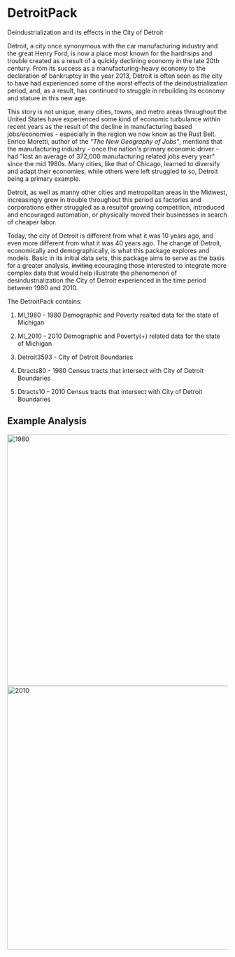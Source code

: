 # DetroitPack
Deindustrialization and its effects in the City of Detroit

Detroit, a city once synonymous with the car manufacturing industry and the great Henry Ford, is now a place most 
known for the hardhsips and trouble created as a result of a quickly declining economy in the late 20th century. 
From its success as a manufacturing-heavy economy to the declaration of bankruptcy in the year 2013, Detroit is often
seen as *the* city to have had experienced some of the worst effects of the deindustrialization period, and, as a result,
has continued to struggle in rebuilding its economy and stature in this new age.

This story is not unique, many cities, towns, and metro areas throughout the United States have experienced some 
kind of economic turbulance within recent years as the result of the decline in manufacturing based jobs/economies - 
especially in the region we now know as the Rust Belt. Enrico Moretti, author of the *"The New Geography of Jobs"*, 
mentions that the manufacturing industry - once the nation's primary economic driver - had "lost an average of 
372,000 manufacturing related jobs every year" since the mid 1980s. Many cities, like that of Chicago, learned to 
diversify and adapt their economies, while others were left struggled to so, Detroit being a primary example.

Detroit, as well as manny other cities and metropolitan areas in the Midwest, increasingly  grew in trouble 
throughout this period as factories and corporations either struggled as a resultof growing competition, introduced 
and encouraged automation, or physically moved their businesses in search of cheaper labor.

Today, the city of Detroit is different from what it was 10 years ago, and even more different from what it was 40 years ago.
The change of Detroit, economically and demographically, is what this package explores and models. Basic in its initial
data sets, this package aims to serve as the basis for a greater analysis, ~~inviting~~ ecouraging those interested to 
integrate more complex data that would help illustrate the phenomenon of desindustrialization the City of Detroit 
experienced in the time period between 1980 and 2010. 

The DetroitPack contains:
      
1. MI_1980 - 1980 Demographic and Poverty realted data for the state of Michigan
      
2. MI_2010 - 2010 Demographic and Poverty(+) related data for the state of Michigan
      
3. Detroit3593 - City of Detroit Boundaries
      
4. Dtracts80 - 1980 Census tracts that intersect with City of Detroit Boundaries
      
5. Dtracts10 - 2010 Census tracts that intersect with City of Detroit Boundaries


## Example Analysis

<img width="574" alt="1980" src="https://user-images.githubusercontent.com/104933882/171603067-d091af2a-676b-4f6f-9ad6-b38c6d292ad0.png">

<img width="602" alt="2010" src="https://user-images.githubusercontent.com/104933882/171603097-c7f01a03-bd15-45f1-b0c3-b3a30bbe9d61.png">


             
